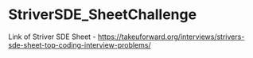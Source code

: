 # StriverSDE_SheetChallenge
Link of Striver SDE Sheet - https://takeuforward.org/interviews/strivers-sde-sheet-top-coding-interview-problems/

